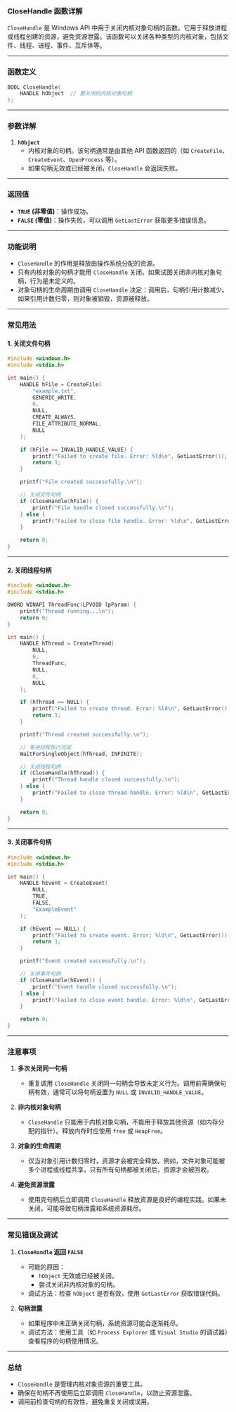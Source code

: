 ### **CloseHandle 函数详解**

`CloseHandle` 是 Windows API 中用于关闭内核对象句柄的函数。它用于释放进程或线程创建的资源，避免资源泄露。该函数可以关闭各种类型的内核对象，包括文件、线程、进程、事件、互斥体等。

---

### **函数定义**

```c
BOOL CloseHandle(
    HANDLE hObject  // 要关闭的内核对象句柄
);
```

---

### **参数详解**

1. **`hObject`**
    - 内核对象的句柄。该句柄通常是由其他 API 函数返回的（如 `CreateFile`、`CreateEvent`、`OpenProcess` 等）。
    - 如果句柄无效或已经被关闭，`CloseHandle` 会返回失败。

---

### **返回值**

- **`TRUE` (非零值)**：操作成功。
- **`FALSE` (零值)**：操作失败，可以调用 `GetLastError` 获取更多错误信息。

---

### **功能说明**

- `CloseHandle` 的作用是释放由操作系统分配的资源。
- 只有内核对象的句柄才能用 `CloseHandle` 关闭。如果试图关闭非内核对象句柄，行为是未定义的。
- 对象句柄的生命周期由调用 `CloseHandle` 决定：调用后，句柄引用计数减少。如果引用计数归零，则对象被销毁，资源被释放。

---

### **常见用法**

#### 1. 关闭文件句柄

```c
#include <windows.h>
#include <stdio.h>

int main() {
    HANDLE hFile = CreateFile(
        "example.txt",
        GENERIC_WRITE,
        0,
        NULL,
        CREATE_ALWAYS,
        FILE_ATTRIBUTE_NORMAL,
        NULL
    );

    if (hFile == INVALID_HANDLE_VALUE) {
        printf("Failed to create file. Error: %ld\n", GetLastError());
        return 1;
    }

    printf("File created successfully.\n");

    // 关闭文件句柄
    if (CloseHandle(hFile)) {
        printf("File handle closed successfully.\n");
    } else {
        printf("Failed to close file handle. Error: %ld\n", GetLastError());
    }

    return 0;
}
```

---

#### 2. 关闭线程句柄

```c
#include <windows.h>
#include <stdio.h>

DWORD WINAPI ThreadFunc(LPVOID lpParam) {
    printf("Thread running...\n");
    return 0;
}

int main() {
    HANDLE hThread = CreateThread(
        NULL,
        0,
        ThreadFunc,
        NULL,
        0,
        NULL
    );

    if (hThread == NULL) {
        printf("Failed to create thread. Error: %ld\n", GetLastError());
        return 1;
    }

    printf("Thread created successfully.\n");

    // 等待线程执行完成
    WaitForSingleObject(hThread, INFINITE);

    // 关闭线程句柄
    if (CloseHandle(hThread)) {
        printf("Thread handle closed successfully.\n");
    } else {
        printf("Failed to close thread handle. Error: %ld\n", GetLastError());
    }

    return 0;
}
```

---

#### 3. 关闭事件句柄

```c
#include <windows.h>
#include <stdio.h>

int main() {
    HANDLE hEvent = CreateEvent(
        NULL,
        TRUE,
        FALSE,
        "ExampleEvent"
    );

    if (hEvent == NULL) {
        printf("Failed to create event. Error: %ld\n", GetLastError());
        return 1;
    }

    printf("Event created successfully.\n");

    // 关闭事件句柄
    if (CloseHandle(hEvent)) {
        printf("Event handle closed successfully.\n");
    } else {
        printf("Failed to close event handle. Error: %ld\n", GetLastError());
    }

    return 0;
}
```

---

### **注意事项**

1. **多次关闭同一句柄**
    
    - 重复调用 `CloseHandle` 关闭同一句柄会导致未定义行为。调用前需确保句柄有效，通常可以将句柄设置为 `NULL` 或 `INVALID_HANDLE_VALUE`。
2. **非内核对象句柄**
    
    - `CloseHandle` 只能用于内核对象句柄，不能用于释放其他资源（如内存分配的指针）。释放内存时应使用 `free` 或 `HeapFree`。
3. **对象的生命周期**
    
    - 仅当对象引用计数归零时，资源才会被完全释放。例如，文件对象可能被多个进程或线程共享，只有所有句柄都被关闭后，资源才会被回收。
4. **避免资源泄露**
    
    - 使用完句柄后立即调用 `CloseHandle` 释放资源是良好的编程实践。如果未关闭，可能导致句柄泄露和系统资源耗尽。

---

### **常见错误及调试**

1. **`CloseHandle` 返回 `FALSE`**
    
    - 可能的原因：
        - `hObject` 无效或已经被关闭。
        - 尝试关闭非内核对象的句柄。
    - 调试方法：检查 `hObject` 是否有效，使用 `GetLastError` 获取错误代码。
2. **句柄泄露**
    
    - 如果程序中未正确关闭句柄，系统资源可能会逐渐耗尽。
    - 调试方法：使用工具（如 `Process Explorer` 或 `Visual Studio` 的调试器）查看程序的句柄使用情况。

---

### **总结**

- `CloseHandle` 是管理内核对象资源的重要工具。
- 确保在句柄不再使用后立即调用 `CloseHandle`，以防止资源泄露。
- 调用前检查句柄的有效性，避免重复关闭或误用。